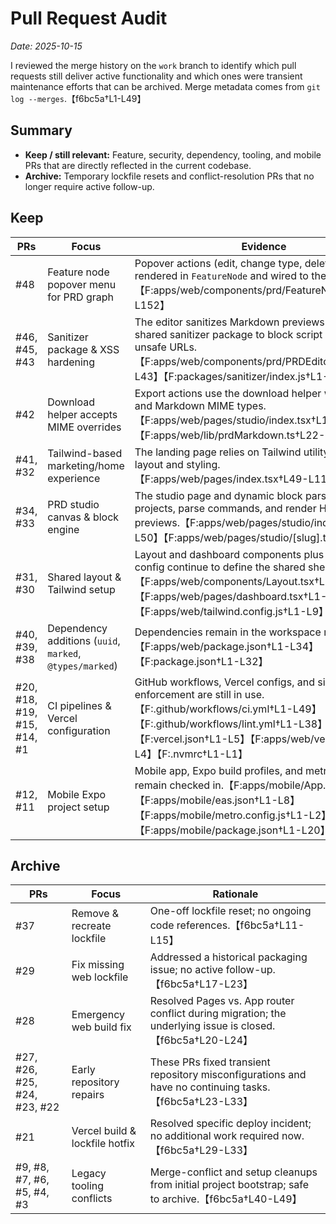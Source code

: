 # Pull Request Audit

_Date: 2025-10-15_

I reviewed the merge history on the `work` branch to identify which pull requests still deliver active functionality and which ones were transient maintenance efforts that can be archived. Merge metadata comes from `git log --merges`.【f6bc5a†L1-L49】

## Summary

- **Keep / still relevant:** Feature, security, dependency, tooling, and mobile PRs that are directly reflected in the current codebase.
- **Archive:** Temporary lockfile resets and conflict-resolution PRs that no longer require active follow-up.

## Keep

| PRs | Focus | Evidence | Recommendation |
| --- | --- | --- | --- |
| #48 | Feature node popover menu for PRD graph | Popover actions (edit, change type, delete) are rendered in `FeatureNode` and wired to the store.【F:apps/web/components/prd/FeatureNode.tsx†L24-L152】 | Continue to keep; it powers the PRD canvas UX. |
| #46, #45, #43 | Sanitizer package & XSS hardening | The editor sanitizes Markdown previews with the shared sanitizer package to block script injection and unsafe URLs.【F:apps/web/components/prd/PRDEditor.tsx†L1-L43】【F:packages/sanitizer/index.js†L1-L23】 | Keep; security-critical. |
| #42 | Download helper accepts MIME overrides | Export actions use the download helper with JSON and Markdown MIME types.【F:apps/web/pages/studio/index.tsx†L12-L43】【F:apps/web/lib/prdMarkdown.ts†L22-L34】 | Keep; required for PRD export/import UX. |
| #41, #32 | Tailwind-based marketing/home experience | The landing page relies on Tailwind utility classes for layout and styling.【F:apps/web/pages/index.tsx†L49-L118】 | Keep; still the entry point for project creation. |
| #34, #33 | PRD studio canvas & block engine | The studio page and dynamic block parser persist projects, parse commands, and render HTML previews.【F:apps/web/pages/studio/index.tsx†L6-L50】【F:apps/web/pages/studio/[slug].tsx†L1-L200】 | Keep; core product flow. |
| #31, #30 | Shared layout & Tailwind setup | Layout and dashboard components plus Tailwind config continue to define the shared shell/UI system.【F:apps/web/components/Layout.tsx†L1-L33】【F:apps/web/pages/dashboard.tsx†L1-L14】【F:apps/web/tailwind.config.js†L1-L9】 | Keep; structural. |
| #40, #39, #38 | Dependency additions (`uuid`, `marked`, `@types/marked`) | Dependencies remain in the workspace manifests.【F:apps/web/package.json†L1-L34】【F:package.json†L1-L32】 | Keep; required for current builds. |
| #20, #18, #19, #15, #14, #1 | CI pipelines & Vercel configuration | GitHub workflows, Vercel configs, and single-React enforcement are still in use.【F:.github/workflows/ci.yml†L1-L49】【F:.github/workflows/lint.yml†L1-L38】【F:vercel.json†L1-L5】【F:apps/web/vercel.json†L1-L4】【F:.nvmrc†L1-L1】 | Keep; ensures build & deploy health. |
| #12, #11 | Mobile Expo project setup | Mobile app, Expo build profiles, and metro config remain checked in.【F:apps/mobile/App.js†L1-L20】【F:apps/mobile/eas.json†L1-L8】【F:apps/mobile/metro.config.js†L1-L2】【F:apps/mobile/package.json†L1-L20】 | Keep; mobile workspace is intact. |

## Archive

| PRs | Focus | Rationale |
| --- | --- | --- |
| #37 | Remove & recreate lockfile | One-off lockfile reset; no ongoing code references.【f6bc5a†L11-L15】 |
| #29 | Fix missing web lockfile | Addressed a historical packaging issue; no active follow-up.【f6bc5a†L17-L23】 |
| #28 | Emergency web build fix | Resolved Pages vs. App router conflict during migration; the underlying issue is closed.【f6bc5a†L20-L24】 |
| #27, #26, #25, #24, #23, #22 | Early repository repairs | These PRs fixed transient repository misconfigurations and have no continuing tasks.【f6bc5a†L23-L33】 |
| #21 | Vercel build & lockfile hotfix | Resolved specific deploy incident; no additional work required now.【f6bc5a†L29-L33】 |
| #9, #8, #7, #6, #5, #4, #3 | Legacy tooling conflicts | Merge-conflict and setup cleanups from initial project bootstrap; safe to archive.【f6bc5a†L40-L49】 |

